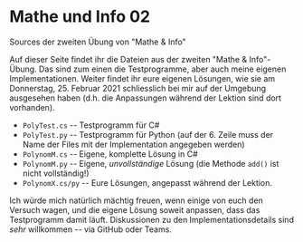 # Mathe und Info 02
Sources der zweiten Übung von "Mathe &amp; Info"

Auf dieser Seite findet ihr die Dateien aus der zweiten "Mathe & Info"-Übung. Das sind zum einen die Testprogramme, aber auch meine eigenen Implementationen. Weiter findet ihr eure eigenen Lösungen, wie sie am Donnerstag, 25. Februar 2021 schliesslich bei mir auf der Umgebung ausgesehen haben (d.h. die Anpassungen während der Lektion sind dort vorhanden).

* ``PolyTest.cs`` -- Testprogramm für C#
* ``PolyTest.py`` -- Testprogramm für Python (auf der 6. Zeile muss der Name der Files mit der Implementation angegeben werden)
* ``PolynomM.cs`` -- Eigene, komplette Lösung in C#
* ``PolynomM.py`` -- Eigene, _unvollständige_ Lösung (die Methode ``add()`` ist nicht vollständig!)
* ``PolynomX.cs/py`` -- Eure Lösungen, angepasst während der Lektion.

Ich würde mich natürlich mächtig freuen, wenn einige von euch den Versuch wagen, und die eigene Lösung soweit anpassen, dass das Testprogramm damit läuft. Diskussionen zu den Implementationsdetails sind *sehr* willkommen -- via GitHub oder Teams.

